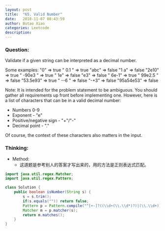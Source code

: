 ```yaml
---
layout: post
title:  "65. Valid Number"
date:   2018-11-07 08:43:59
author: Botao Xiao
categories: Leetcode
description:
---
```

### Question:
Validate if a given string can be interpreted as a decimal number.

Some examples:
"0" => true
" 0.1 " => true
"abc" => false
"1 a" => false
"2e10" => true
" -90e3   " => true
" 1e" => false
"e3" => false
" 6e-1" => true
" 99e2.5 " => false
"53.5e93" => true
" --6 " => false
"-+3" => false
"95a54e53" => false

Note: It is intended for the problem statement to be ambiguous. You should gather all requirements up front before implementing one. However, here is a list of characters that can be in a valid decimal number:
* Numbers 0-9
* Exponent - "e"
* Positive/negative sign - "+"/"-"
* Decimal point - "."

Of course, the context of these characters also matters in the input.

### Thinking:
* Method:
	* 这道题是参考别人的答案才写出来的，用的方法是正则表达式匹配。

```Java
import java.util.regex.Matcher;
import java.util.regex.Pattern;

class Solution {
    public boolean isNumber(String s) {
        s = s.trim();
        if(s.equals("")) return false;
        Pattern p = Pattern.compile("^[+-]?((\\d+(\\.\\d*)?)|(\\.\\d+))([eE][+-]?\\d+)?");
        Matcher m = p.matcher(s);
        return m.matches();
    }
}
```
